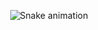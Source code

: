  <div align="center">

  ![Snake animation](https://github.com/jhessfrois/jhessfrois/blob/output/github-contribution-grid-snake.svg)
 
</div>
